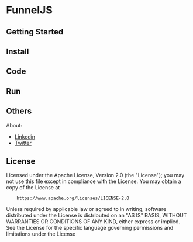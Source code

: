# FunnelJS

## Getting Started

## Install

## Code

## Run

## Others

About:

 - [Linkedin](https://es.linkedin.com/in/sgordillo)
 - [Twitter](https://twitter.com/Sergio_Gordillo)

## License

Licensed under the Apache License, Version 2.0 (the "License");
you may not use this file except in compliance with the License.
You may obtain a copy of the License at

		https://www.apache.org/licenses/LICENSE-2.0

Unless required by applicable law or agreed to in writing, software
distributed under the License is distributed on an "AS IS" BASIS,
WITHOUT WARRANTIES OR CONDITIONS OF ANY KIND, either express or implied.
See the License for the specific language governing permissions and
limitations under the License

